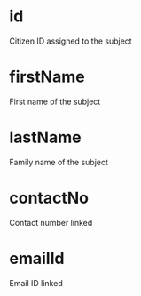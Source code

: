 # id

Citizen ID assigned to the subject

# firstName

First name of the subject

# lastName

Family name of the subject

# contactNo

Contact number linked

# emailId

Email ID linked


